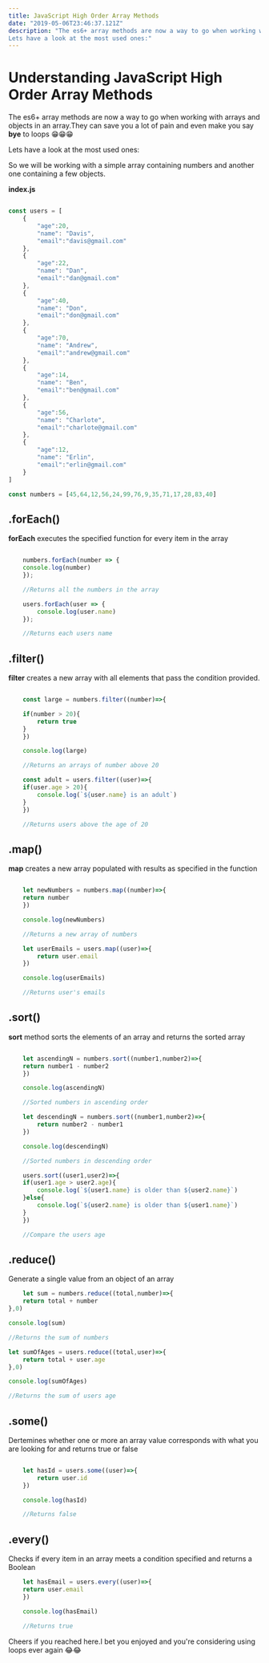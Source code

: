 ```yaml
---
title: JavaScript High Order Array Methods
date: "2019-05-06T23:46:37.121Z"
description: "The es6+ array methods are now a way to go when working with arrays and objects in an array.They can save you a lot of pain and even make you say bye to loops 😁😁😁 .
Lets have a look at the most used ones:"
---
```



# Understanding JavaScript High Order Array Methods

The es6+ array methods are now a way to go when working with arrays and objects in an array.They can save you a lot of pain and even make you say **bye** to loops 😁😁😁

Lets have a look at the most used ones:

So we will be working with a simple array containing numbers and another one containing a few objects.

**index.js**

```javascript

const users = [
    {
        "age":20,
        "name": "Davis",
        "email":"davis@gmail.com"
    },
    {
        "age":22,
        "name": "Dan",
        "email":"dan@gmail.com"
    },
    {
        "age":40,
        "name": "Don",
        "email":"don@gmail.com"
    },
    {
        "age":70,
        "name": "Andrew",
        "email":"andrew@gmail.com"
    },
    {
        "age":14,
        "name": "Ben",
        "email":"ben@gmail.com"
    },
    {
        "age":56,
        "name": "Charlote",
        "email":"charlote@gmail.com"
    },
    {
        "age":12,
        "name": "Erlin",
        "email":"erlin@gmail.com"
    }
]

const numbers = [45,64,12,56,24,99,76,9,35,71,17,28,83,40]
```

## .forEach()

**forEach** executes the specified function for every item in the array

```javascript

    numbers.forEach(number => {
    console.log(number)
    });

    //Returns all the numbers in the array

    users.forEach(user => {
        console.log(user.name)
    });

    //Returns each users name

```

## .filter()

**filter** creates a new array with all elements that pass the condition provided.

```javascript

    const large = numbers.filter((number)=>{

    if(number > 20){
        return true
    }
    })

    console.log(large)

    //Returns an arrays of number above 20

    const adult = users.filter((user)=>{
    if(user.age > 20){
        console.log(`${user.name} is an adult`)
    }
    })

    //Returns users above the age of 20

```

## .map()

**map** creates a new array populated with results as specified in the function

```javascript

    let newNumbers = numbers.map((number)=>{
    return number
    })

    console.log(newNumbers)

    //Returns a new array of numbers

    let userEmails = users.map((user)=>{
        return user.email
    })

    console.log(userEmails)

    //Returns user's emails

```

## .sort()

**sort** method sorts the elements of an array and returns the sorted array

```javascript

    let ascendingN = numbers.sort((number1,number2)=>{
    return number1 - number2
    })

    console.log(ascendingN)

    //Sorted numbers in ascending order

    let descendingN = numbers.sort((number1,number2)=>{
        return number2 - number1
    })

    console.log(descendingN)

    //Sorted numbers in descending order

    users.sort((user1,user2)=>{
    if(user1.age > user2.age){
        console.log(`${user1.name} is older than ${user2.name}`)
    }else{
        console.log(`${user2.name} is older than ${user1.name}`)
    }
    })

    //Compare the users age
```

## .reduce()

Generate a single value from an object of an array

```javascript
    let sum = numbers.reduce((total,number)=>{
    return total + number
},0)

console.log(sum)

//Returns the sum of numbers

let sumOfAges = users.reduce((total,user)=>{
    return total + user.age
},0)

console.log(sumOfAges)

//Returns the sum of users age

```

## .some()

Dertemines whether one or more an array value corresponds with what you are looking for and returns true or false

```javascript

    let hasId = users.some((user)=>{
        return user.id
    })

    console.log(hasId)

    //Returns false
```

## .every()

Checks if every item in an array meets a condition specified and returns a Boolean

```javascript
    let hasEmail = users.every((user)=>{
    return user.email
    })

    console.log(hasEmail)

    //Returns true
```

Cheers if you reached here.I bet you enjoyed and you're considering using loops ever again 😂😂
